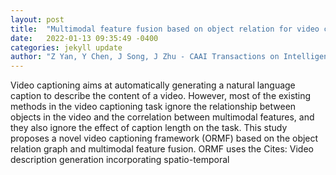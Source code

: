 ```yaml
---
layout: post
title:  "Multimodal feature fusion based on object relation for video captioning"
date:   2022-01-13 09:35:49 -0400
categories: jekyll update
author: "Z Yan, Y Chen, J Song, J Zhu - CAAI Transactions on Intelligence Technology"
---
```

Video captioning aims at automatically generating a natural language caption to describe the content of a video. However, most of the existing methods in the video captioning task ignore the relationship between objects in the video and the correlation between multimodal features, and they also ignore the effect of caption length on the task. This study proposes a novel video captioning framework (ORMF) based on the object relation graph and multimodal feature fusion. ORMF uses the Cites: Video description generation incorporating spatio-temporal